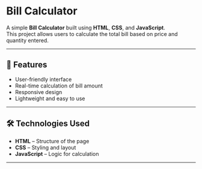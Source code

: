 # Bill Calculator

A simple **Bill Calculator** built using **HTML**, **CSS**, and **JavaScript**.  
This project allows users to calculate the total bill based on price and quantity entered.

---

## 🚀 Features
- User-friendly interface
- Real-time calculation of bill amount
- Responsive design
- Lightweight and easy to use

---

## 🛠️ Technologies Used
- **HTML** – Structure of the page
- **CSS** – Styling and layout
- **JavaScript** – Logic for calculation

---


